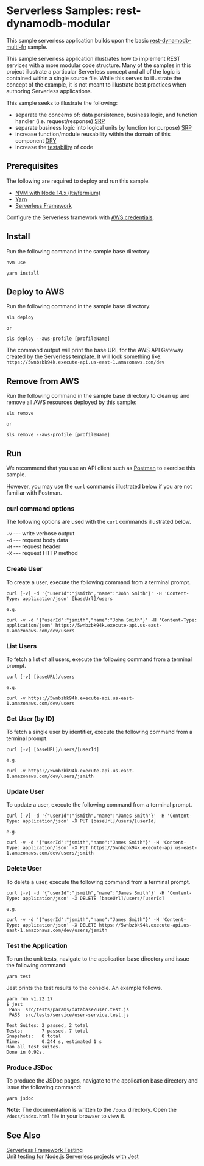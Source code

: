 # Serverless Samples: rest-dynamodb-modular

This sample serverless application builds upon the basic [rest-dynamodb-multi-fn](../rest-dynamodb-multi-fn) sample. 

This sample serverless application illustrates how to implement REST services with a more modular code structure. Many of the samples in this project illustrate a particular Serverless concept and all of the logic is contained within a single source file. While this serves to illustrate the concept of the example, it is not meant to illustrate best practices when authoring Serverless applications.

This sample seeks to illustrate the following:
- separate the concerns of: data persistence, business logic, and function handler (i.e. request/response) [SRP](https://en.wikipedia.org/wiki/Single-responsibility_principle)
- separate business logic into logical units by function (or purpose) [SRP](https://en.wikipedia.org/wiki/Single-responsibility_principle)
- increase function/module reusability within the domain of this component [DRY](https://en.wikipedia.org/wiki/Don%27t_repeat_yourself)
- increase the [testability][sls-testing] of code

## Prerequisites

The following are required to deploy and run this sample.

* [NVM with Node 14.x (lts/fermium)][nvm]
* [Yarn][yarn]
* [Serverless Framework][sls]

Configure the Serverless framework with [AWS credentials](https://www.serverless.com/framework/docs/providers/aws/guide/credentials/).

## Install

Run the following command in the sample base directory:

```
nvm use

yarn install
```

## Deploy to AWS

Run the following command in the sample base directory:

```
sls deploy

or

sls deploy --aws-profile [profileName]
```

The command output will print the base URL for the AWS API Gateway created by the Serverless template. It will look something like:  
`https://5wnbzbk94k.execute-api.us-east-1.amazonaws.com/dev`

## Remove from AWS

Run the following command in the sample base directory to clean up and remove all AWS resources deployed by this sample:

```
sls remove

or

sls remove --aws-profile [profileName]
```

## Run

We recommend that you use an API client such as [Postman][postman] to exercise this sample.

However, you may use the `curl` commands illustrated below if you are not familiar with Postman.

### curl command options

The following options are used with the `curl` commands illustrated below.

`-v` --- write verbose output  
`-d` --- request body data  
`-H` --- request header  
`-X` --- request HTTP method  

### Create User

To create a user, execute the following command from a terminal prompt.

```
curl [-v] -d '{"userId":"jsmith","name":"John Smith"}' -H 'Content-Type: application/json' [baseUrl]/users

e.g.

curl -v -d '{"userId":"jsmith","name":"John Smith"}' -H 'Content-Type: application/json' https://5wnbzbk94k.execute-api.us-east-1.amazonaws.com/dev/users
```

### List Users

To fetch a list of all users, execute the following command from a terminal prompt.

```
curl [-v] [baseURL]/users

e.g.

curl -v https://5wnbzbk94k.execute-api.us-east-1.amazonaws.com/dev/users
```

### Get User (by ID)

To fetch a single user by identifier, execute the following command from a terminal prompt.

```
curl [-v] [baseURL]/users/[userId]

e.g.

curl -v https://5wnbzbk94k.execute-api.us-east-1.amazonaws.com/dev/users/jsmith
```

### Update User

To update a user, execute the following command from a terminal prompt.

```
curl [-v] -d '{"userId":"jsmith","name":"James Smith"}' -H 'Content-Type: application/json' -X PUT [baseUrl]/users/[userId]

e.g.

curl -v -d '{"userId":"jsmith","name":"James Smith"}' -H 'Content-Type: application/json' -X PUT https://5wnbzbk94k.execute-api.us-east-1.amazonaws.com/dev/users/jsmith
```

### Delete User

To delete a user, execute the following command from a terminal prompt.

```
curl [-v] -d '{"userId":"jsmith","name":"James Smith"}' -H 'Content-Type: application/json' -X DELETE [baseUrl]/users/[userId]

e.g.

curl -v -d '{"userId":"jsmith","name":"James Smith"}' -H 'Content-Type: application/json' -X DELETE https://5wnbzbk94k.execute-api.us-east-1.amazonaws.com/dev/users/jsmith
```

### Test the Application

To run the unit tests, navigate to the application base directory and issue the following command: 

```
yarn test
```

Jest prints the test results to the console. An example follows.

```
yarn run v1.22.17
$ jest
 PASS  src/tests/params/database/user.test.js
 PASS  src/tests/service/user-service.test.js

Test Suites: 2 passed, 2 total
Tests:       7 passed, 7 total
Snapshots:   0 total
Time:        0.244 s, estimated 1 s
Ran all test suites.
Done in 0.92s.
```

### Produce JSDoc

To produce the JSDoc pages, navigate to the application base directory and issue the following command:

```
yarn jsdoc
```

**Note:** The documentation is written to the `/docs` directory.  Open the `/docs/index.html` file in your browser to view it.

## See Also
[Serverless Framework Testing][sls-testing]  
[Unit testing for Node.js Serverless projects with Jest](https://serverless.com/blog/unit-testing-nodejs-serverless-jest/)  

[sls-testing]: https://serverless.com/framework/docs/providers/aws/guide/testing/ "Testing | Serverless Docs"

[nvm]: https://github.com/nvm-sh/nvm "Node Version Manager"
[yarn]: https://yarnpkg.com/ "Yarn Package Manager"
[sls]: https://www.serverless.com/ "Serverless Framework"
[postman]: https://www.postman.com/ "Postman API platform"
